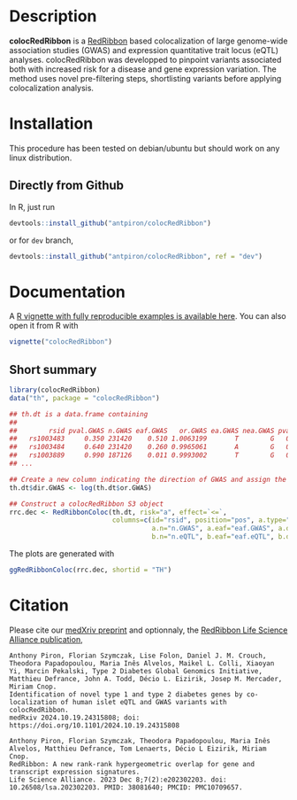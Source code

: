 # Description

__colocRedRibbon__ is a [RedRibbon](https://github.com/antpiron/RedRibbon) based colocalization of large genome-wide association studies (GWAS) and expression quantitative trait locus (eQTL) analyses. colocRedRibbon was developped to pinpoint variants associated both with increased risk for a disease and gene expression variation. The method uses novel pre-filtering steps, shortlisting variants before applying colocalization analysis. 


# Installation

This procedure has been tested on debian/ubuntu but should work on any linux distribution.

## Directly from Github

In R, just run

```R
devtools::install_github("antpiron/colocRedRibbon")
```

or for `dev` branch,

```R
devtools::install_github("antpiron/colocRedRibbon", ref = "dev")
```

# Documentation

A [R vignette with fully reproducible examples is available here](https://antpiron.github.io/colocRedRibbon.html). You can also open it from R with

```R
vignette("colocRedRibbon")
```

## Short summary

```R
library(colocRedRibbon)
data("th", package = "colocRedRibbon")

## th.dt is a data.frame containing
## 
##        rsid pval.GWAS n.GWAS eaf.GWAS   or.GWAS ea.GWAS nea.GWAS pval.eQTL       pos n.eQTL zscore.eQTL ea.eQTL nea.eQTL eaf.eQTL
##   rs1003483     0.350 231420    0.510 1.0063199       T        G   0.68710   2167543    404       0.403       T        G    0.510
##   rs1003484     0.640 231420    0.260 0.9965061       A        G   0.92180   2167618    404      -0.098       A        G    0.260
##   rs1003889     0.990 187126    0.011 0.9993002       T        G   0.58720   1970108    317       0.543       T        G    0.011
## ...

## Create a new column indicating the direction of GWAS and assign the logarithms of the odds ratio of GWAS
th.dt$dir.GWAS <- log(th.dt$or.GWAS)

## Construct a colocRedRibbon S3 object
rrc.dec <- RedRibbonColoc(th.dt, risk="a", effect=`<=`,
                          columns=c(id="rsid", position="pos", a.type="cc", a="pval.GWAS", b="pval.eQTL",
                                    a.n="n.GWAS", a.eaf="eaf.GWAS", a.dir="dir.GWAS", 
                                    b.n="n.eQTL", b.eaf="eaf.eQTL", b.dir="zscore.eQTL"))
```

The plots are generated with

```R
ggRedRibbonColoc(rrc.dec, shortid = "TH")
```


# Citation

Please cite our [medXriv preprint](https://doi.org/10.1101/2024.10.19.24315808) and optionnaly, the [RedRibbon Life Science Alliance publication](https://doi.org/10.26508/lsa.202302203),

```text
Anthony Piron, Florian Szymczak, Lise Folon, Daniel J. M. Crouch, Theodora Papadopoulou, Maria Inês Alvelos, Maikel L. Colli, Xiaoyan Yi, Marcin Pekalski, Type 2 Diabetes Global Genomics Initiative, Matthieu Defrance, John A. Todd, Décio L. Eizirik, Josep M. Mercader, Miriam Cnop.
Identification of novel type 1 and type 2 diabetes genes by co-localization of human islet eQTL and GWAS variants with colocRedRibbon.
medRxiv 2024.10.19.24315808; doi: https://doi.org/10.1101/2024.10.19.24315808 

Anthony Piron, Florian Szymczak, Theodora Papadopoulou, Maria Inês Alvelos, Matthieu Defrance, Tom Lenaerts, Décio L Eizirik, Miriam Cnop.
RedRibbon: A new rank-rank hypergeometric overlap for gene and transcript expression signatures.
Life Science Alliance. 2023 Dec 8;7(2):e202302203. doi: 10.26508/lsa.202302203. PMID: 38081640; PMCID: PMC10709657.
```
